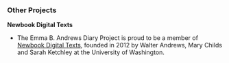 ### Other Projects

__Newbook Digital Texts__

- The Emma B. Andrews Diary Project is proud to be a member of [Newbook Digital Texts](http://www.newbookdigitaltexts.org/), founded in 2012 by Walter Andrews, Mary Childs and Sarah Ketchley at the University of Washington.